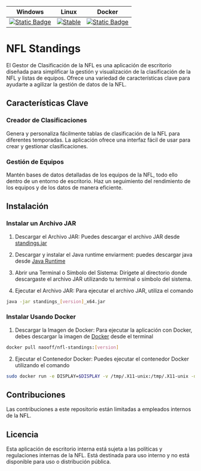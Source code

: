 | Windows                                                                                                       |  Linux                           | Docker |
|------------------------------------------------------------------------------------------------------------|-------------------------------------------------------| ------|
| [![Static Badge](https://img.shields.io/badge/Stable-Download-0078D4?logo=Windows)](https://github.com/nao-f-lll/NFL-Standings/releases/tag/v0.3-beta) |  [![Stable](image)]() |    [![Static Badge](https://img.shields.io/badge/Docker-Download-2496ED?logo=Docker)](https://hub.docker.com/r/naooff/nfl-standings)



# NFL Standings

El Gestor de Clasificación de la NFL es una aplicación de escritorio diseñada para simplificar la gestión y visualización de la clasificación de la NFL y listas de equipos.  Ofrece una variedad de características clave para ayudarte a agilizar la gestión de datos de la NFL.

## Características Clave

### Creador de Clasificaciones

Genera y personaliza fácilmente tablas de clasificación de la NFL para diferentes temporadas. La aplicación ofrece una interfaz fácil de usar para crear y gestionar clasificaciones.

###  Gestión de Equipos

Mantén bases de datos detalladas de los equipos de la NFL, todo ello dentro de un entorno de escritorio. Haz un seguimiento del rendimiento de los equipos y de los datos de manera eficiente.

## Instalación

### Instalar un Archivo JAR

  1. Descargar el Archivo JAR:
Puedes descargar el archivo JAR desde <a href="https://github.com/nao-f-lll/NFL-Standings/releases/download/v0.3-beta/Standings_0.3_x64.jar" target="_blank" rel="noopener noreferrer">standings.jar</a>

  2. Descargar y instalar el Java runtime enviarment: puedes descargar java desde <a href="https://javadl.oracle.com/webapps/download/AutoDL?BundleId=249185_b291ca3e0c8548b5a51d5a5f50063037" target="_blank" rel="noopener noreferrer">Java Runtime</a>

  3. Abrir una Terminal o Símbolo del Sistema:
Dirígete al directorio donde descargaste el archivo JAR utilizando tu terminal o símbolo del sistema.

  4. Ejecutar el Archivo JAR:
Para ejecutar el archivo JAR, utiliza el comando
```bash
java -jar standings_[version]_x64.jar
```

### Instalar Usando Docker

1. Descargar la Imagen de Docker:
Para ejecutar la aplicación con Docker, debes descargar la imagen de [Docker](https://hub.docker.com/r/naooff/nfl-standings) desde el terminal

```bash
docker pull naooff/nfl-standings:[version]
```
2. Ejecutar el Contenedor Docker:
   Puedes ejecutar el contenedor Docker utilizando el comando
   
```bash
sudo docker run -e DISPLAY=$DISPLAY -v /tmp/.X11-unix:/tmp/.X11-unix -d naooff/nfl-standings:[version]
```
## Contribuciones

Las contribuciones a este repositorio están limitadas a empleados internos de la NFL.

## Licencia

Esta aplicación de escritorio interna está sujeta a las políticas y regulaciones internas de la NFL. Está destinada para uso interno y no está disponible para uso o distribución pública.
